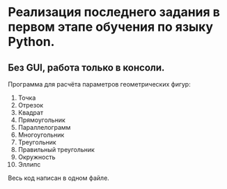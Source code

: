 # Реализация последнего задания в первом этапе обучения по языку Python.

## Без GUI, работа только в консоли.


Программа для расчёта параметров геометрических фигур:
1. Точка
1. Отрезок
1. Квадрат
1. Прямоугольник
1. Параллелограмм
1. Многоугольник
1. Треугольник
1. Правильный треугольник
1. Окружность
1. Эллипс


Весь код написан в одном файле.